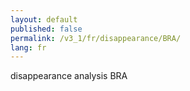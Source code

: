 ```yaml
---
layout: default
published: false
permalink: /v3_1/fr/disappearance/BRA/
lang: fr
---
```


disappearance analysis BRA
